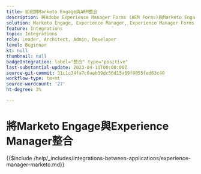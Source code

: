 ```yaml
---
title: 如何將Marketo Engage與AEM整合
description: 將Adobe Experience Manager Forms (AEM Forms)與Marketo Engage整合可簡化銷售機會的產生。
solution: Marketo Engage, Experience Manager, Experience Manager Forms
feature: Integrations
topic: Integrations
role: Leader, Architect, Admin, Developer
level: Beginner
kt: null
thumbnail: null
badgeIntegration: label="整合" type="positive"
last-substantial-update: 2023-04-11T00:00:00Z
source-git-commit: 31c1c34fa7c0aeb39dc56d15a69f8055fed63c40
workflow-type: tm+mt
source-wordcount: '27'
ht-degree: 3%

---
```



# 將Marketo Engage與Experience Manager整合

{{$include /help/_includes/integrations-between-applications/experience-manager-marketo.md}}

